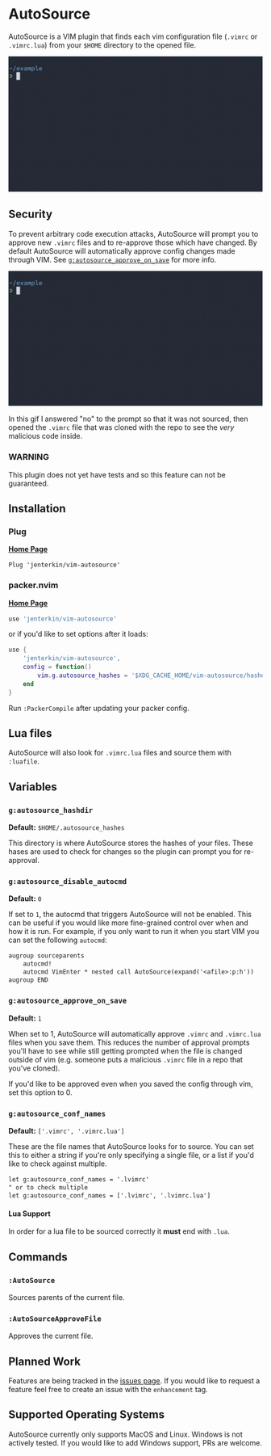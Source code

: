 # AutoSource
AutoSource is a VIM plugin that finds each vim configuration file (`.vimrc` or `.vimrc.lua`) from your `$HOME` directory to the opened file.

![Example usage](static/example.gif)

## Security
To prevent arbitrary code execution attacks, AutoSource will prompt you to approve new `.vimrc` files and to re-approve those which have changed. By default AutoSource will automatically approve config changes made through VIM. See [`g:autosource_approve_on_save`](#g:autosource_approve_on_save) for more info.

![Security example](static/security_example.gif)

In this gif I answered "no" to the prompt so that it was not sourced, then opened the `.vimrc` file that was cloned with the repo to see the _very_ malicious code inside.

### WARNING
This plugin does not yet have tests and so this feature can not be guaranteed.

## Installation
### Plug
**[Home Page](https://github.com/junegunn/vim-plug)**

```vim
Plug 'jenterkin/vim-autosource'
```

### packer.nvim
**[Home Page](https://github.com/wbthomason/packer.nvim)**

```lua
use 'jenterkin/vim-autosource'
```

or if you'd like to set options after it loads:

```lua
use {
    'jenterkin/vim-autosource',
    config = function()
        vim.g.autosource_hashes = '$XDG_CACHE_HOME/vim-autosource/hashes'
    end
}
```

Run `:PackerCompile` after updating your packer config.

## Lua files
AutoSource will also look for `.vimrc.lua` files and source them with `:luafile`.

## Variables
### `g:autosource_hashdir`
**Default:** `$HOME/.autosource_hashes`

This directory is where AutoSource stores the hashes of your files. These hases are used to check for changes so the plugin can prompt you for re-approval.

### `g:autosource_disable_autocmd`
**Default:** `0`

If set to `1`, the autocmd that triggers AutoSource will not be enabled. This can be useful if you would like more fine-grained control over when and how it is run. For example, if you only want to run it when you start VIM you can set the following `autocmd`:

```vim
augroup sourceparents
    autocmd!
    autocmd VimEnter * nested call AutoSource(expand('<afile>:p:h'))
augroup END
```

### `g:autosource_approve_on_save`
**Default:** `1`

When set to 1, AutoSource will automatically approve `.vimrc` and `.vimrc.lua` files when you save them. This reduces the number of approval prompts you'll have to see while still getting prompted when the file is changed outside of vim (e.g. someone puts a malicious `.vimrc` file in a repo that you've cloned).

If you'd like to be approved even when you saved the config through vim, set this option to 0.

### `g:autosource_conf_names`
**Default:** `['.vimrc', '.vimrc.lua']`

These are the file names that AutoSource looks for to source. You can set this to either a string if you're only specifying a single file, or a list if you'd like to check against multiple.

```vim
let g:autosource_conf_names = '.lvimrc'
" or to check multiple
let g:autosource_conf_names = ['.lvimrc', '.lvimrc.lua']
```

#### Lua Support
In order for a lua file to be sourced correctly it **must** end with `.lua`.

## Commands

### `:AutoSource`
Sources parents of the current file.

### `:AutoSourceApproveFile`
Approves the current file.

## Planned Work
Features are being tracked in the [issues page](https://github.com/jenterkin/vim-autosource/issues?q=is%3Aopen+is%3Aissue+label%3Aenhancement). If you would like to request a feature feel free to create an issue with the `enhancement` tag.

## Supported Operating Systems
AutoSource currently only supports MacOS and Linux. Windows is not actively tested. If you would like to add Windows support, PRs are welcome.
